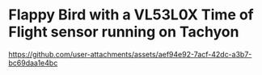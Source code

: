 # Flappy Bird with a VL53L0X Time of Flight sensor running on Tachyon



https://github.com/user-attachments/assets/aef94e92-7acf-42dc-a3b7-bc69daa1e4bc

